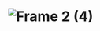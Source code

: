 # ![Frame 2 (4)](https://user-images.githubusercontent.com/60680321/99084694-0befdd00-25a6-11eb-8813-819aea635f6a.png)
